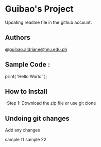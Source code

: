 # Guibao's Project

Updating readme file in the github account.

## Authors
@guibao.aldriane@hnu.edu.ph

## Sample Code :

print( 'Hello World' );

## How to Install

-Step 1: Download the zip file or use git clone

## Undoing git changes

Add any changes 

sample 11
sample 22


